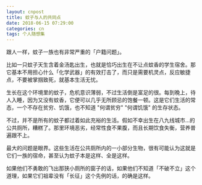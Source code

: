 ```yaml
---
layout: cnpost
title: 蚊子与人的共同点
date: 2018-06-15 07:29:00
categories: cn
tags: 个人随想集
--- 
```


跟人一样，蚊子一族也有非常严重的「户籍问题」。

比如一只蚊子天生含着金汤匙出生，也就是恰巧出生在不让点蚊香的学生宿舍。那它基本不用担心什么「化学武器」的有效打击了，而只是需要机灵点，反应敏捷点，不要被掌掴致死，就基本生活无忧。

生长在这个环境里的蚊子，危机意识薄弱，不过生活倒是富足的很。每到晚上，待人入睡，因为又没有蚊香，它便可以几乎无所顾忌的饱餐一顿。这是它们生活的常态，一个不存在贫穷、饥饿，也不知道 "何谓贫穷" "何谓饥饿" 的生存状态。

不过，并不是所有的蚊子都过着如此充裕的生活。假如不幸出生在八九线城市...的公共厕所，糟糕了。那里环境恶劣，经常性食不果腹，而且长期饮食失衡，营养普遍跟不上。

最大的问题是眼界。这些生活在公共厕所内的一小部分生物，很有可能认为这就是它们一族的宿命，甚至认为蚊子本是这样、全是这样。

如果他们不勇敢的飞出那狭小厕所的窗子的话，如果他们不知道「不破不立」这个道理，如果它们祖辈没有「长征」这个先例的话，的确是这样。
